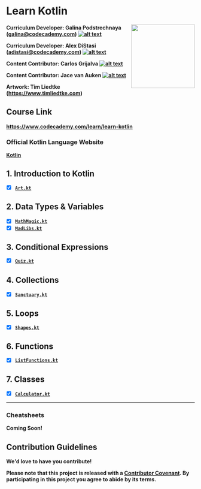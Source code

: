 # <b>Learn Kotlin <b>

<a href="https://www.codecademy.com" target="_blank"><img src="https://github.com/Codecademy/learn-cpp/blob/master/logo.png" align="right" width=170;></a>

<!-- links to social media icons -->

<!-- icons without padding -->

[1]: http://i.imgur.com/wWzX9uB.png (twitter icon without padding)
[2]: http://i.imgur.com/9I6NRUm.png (github icon without padding)
[3]: http://i.imgur.com/fep1WsG.png (facebook icon without padding)
[4]: http://i.imgur.com/VlgBKQ9.png (google plus icon without padding)
[5]: http://i.imgur.com/jDRp47c.png (tumblr icon without padding)
[6]: http://i.imgur.com/Vvy3Kru.png (dribbble icon without padding)

<!-- links to social media accounts -->

[2.3]: http://www.github.com/galinap684

[2.4]: http://www.github.com/adistasicc

[2.5]: https://github.com/cgrijalva90 

[2.6]: https://github.com/jaceva
    
**Curriculum Developer:** Galina Podstrechnaya (galina@codecademy.com) [![alt text][2]][2.3]

**Curriculum Developer:** Alex DiStasi (adistasi@codecademy.com) [![alt text][2]][2.4]

**Content Contributor:** Carlos Grijalva [![alt text][2]][2.5]

**Content Contributor:** Jace van Auken [![alt text][2]][2.6]

**Artwork:** Tim Liedtke (https://www.timliedtke.com)

## Course Link ##

https://www.codecademy.com/learn/learn-kotlin

### Official Kotlin Language Website ###

[Kotlin](https://kotlinlang.org/)

## 1. Introduction to Kotlin ##

- [x] [`Art.kt`](1-introduction-to-kotlin/Art.kt)


## 2. Data Types & Variables ##

- [x] [`MathMagic.kt`](2-data-types-variables/Math-Magic/MathMagic.kt)
- [x] [`MadLibs.kt`](2-data-types-variables/MadLibs.kt)

## 3. Conditional Expressions ##

- [x] [`Quiz.kt`](3-conditional-expressions/Quiz.kt)


## 4. Collections ##

- [x] [`Sanctuary.kt`](4-collections/Sanctuary.kt)

## 5. Loops ##

- [x] [`Shapes.kt`](5-loops/Shapes.kt)


## 6. Functions ##

- [x] [`ListFunctions.kt`](6-functions/ListFunctions.kt)


## 7. Classes ##

- [x] [`Calculator.kt`](7-classes/Calculator.kt)

---

### Cheatsheets ###

Coming Soon!


## Contribution Guidelines

We'd love to have you contribute! 

Please note that this project is released with a [Contributor Covenant](https://www.contributor-covenant.org).
By participating in this project you agree to abide by its terms.
